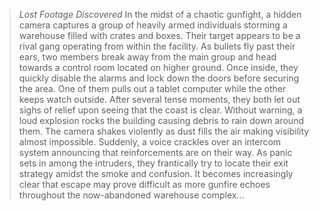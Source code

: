 >*Lost Footage Discovered*
>In the midst of a chaotic gunfight, a hidden camera captures a group of heavily armed individuals storming a warehouse filled with crates and boxes. Their target appears to be a rival gang operating from within the facility. As bullets fly past their ears, two members break away from the main group and head towards a control room located on higher ground.
>Once inside, they quickly disable the alarms and lock down the doors before securing the area. One of them pulls out a tablet computer while the other keeps watch outside. After several tense moments, they both let out sighs of relief upon seeing that the coast is clear.
>Without warning, a loud explosion rocks the building causing debris to rain down around them. The camera shakes violently as dust fills the air making visibility almost impossible. Suddenly, a voice crackles over an intercom system announcing that reinforcements are on their way.
>As panic sets in among the intruders, they frantically try to locate their exit strategy amidst the smoke and confusion. It becomes increasingly clear that escape may prove difficult as more gunfire echoes throughout the now-abandoned warehouse complex...
